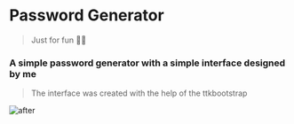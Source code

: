 <h1>Password Generator</h1>

> Just for fun 🧑‍🎓

### A simple password generator with a simple interface designed by me

> The interface was created with the help of the ttkbootstrap 

![after](https://user-images.githubusercontent.com/72349836/220160275-b9f845f1-3794-467d-8fc9-ffeb0c4bb06e.png)
